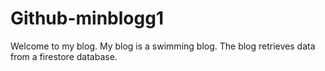 # Github-minblogg1

Welcome to my blog. My blog is a swimming blog. The blog retrieves data from a firestore database.
